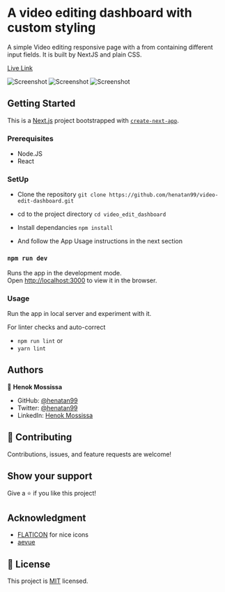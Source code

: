 # A video editing dashboard with custom styling

A simple Video editing responsive page with a from containing different input fields. It is built by NextJS and plain CSS. 

[Live Link](https://video-edit-dashboard.vercel.app/)

![Screenshot](docs/desktop-view.gif)
![Screenshot](docs/laptop-tablet-view.gif)
![Screenshot](docs/mobile-view.gif)

## Getting Started
This is a [Next.js](https://nextjs.org/) project bootstrapped with [`create-next-app`](https://github.com/vercel/next.js/tree/canary/packages/create-next-app).


### Prerequisites

- Node.JS
- React

### SetUp 
- Clone the repository 
`git clone https://github.com/henatan99/video-edit-dashboard.git`

- cd to the project directory 
`cd video_edit_dashboard`

- Install dependancies 
`npm install`

- And follow the App Usage instructions in the next section

### `npm run dev`

Runs the app in the development mode.\
Open [http://localhost:3000](http://localhost:3000) to view it in the browser.


### Usage
Run the app in local server and experiment with it. 

For linter checks and auto-correct
- `npm run lint` or 
- `yarn lint`

## Authors

👤 **Henok Mossissa**

- GitHub: [@henatan99](https://github.com/henatan99)
- Twitter: [@henatan99](https://twitter.com/henatan99)
- LinkedIn: [Henok Mossissa](https://www.linkedin.com/in/henok-mekonnen-2a251613/)

## :handshake: Contributing

Contributions, issues, and feature requests are welcome!

## Show your support

Give a :star:️ if you like this project!

## Acknowledgment 

- [FLATICON](https://www.flaticon.com/) for nice icons
- [aevue](https://www.aevue.com/)

## :memo: License

This project is [MIT](./LICENSE) licensed.